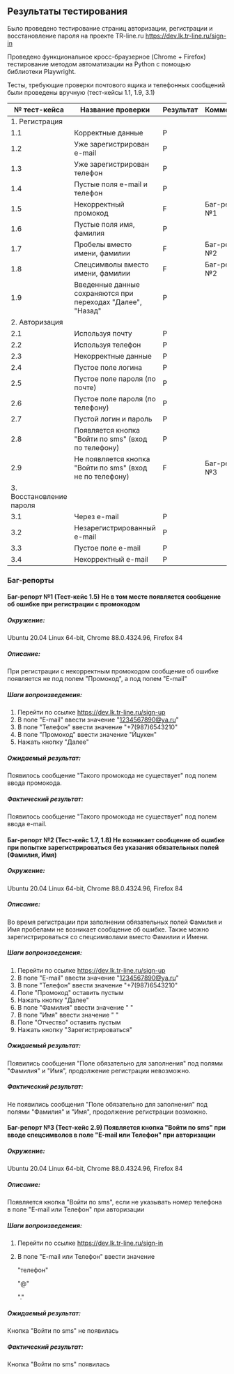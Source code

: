 ## Результаты тестирования
Было проведено тестирование страниц авторизации, регистрации и 
восстановление пароля на проекте TR-line.ru 
https://dev.lk.tr-line.ru/sign-in

Проведено функциональное кросс-браузерное (Chrome + Firefox) 
тестирование методом автоматизации на Python с помощью библиотеки 
Playwright.

Тесты, требующие проверки почтового ящика и телефонных сообщений были 
проведены вручную (тест-кейсы 1.1, 1.9, 3.1)

№ тест-кейса | Название проверки | Результат | Комментарии
--- | --- | --- | ---
1.  Регистрация | | |
1.1 |Корректные данные | P |
1.2 |Уже зарегистрирован e-mail| P |
1.3 |Уже зарегистрирован телефон | P |
1.4 |Пустые поля e-mail и телефон | P |
1.5 |Некорректный промокод | F | Баг-репорт №1
1.6 |Пустые поля имя, фамилия | P |
1.7 |Пробелы вместо имени, фамилии | F | Баг-репорт №2
1.8 |Спецсимволы вместо имени, фамилии | F | Баг-репорт №2
1.9 |Введенные данные сохраняются при переходах "Далее", "Назад" | P |
2. Авторизация | | |
2.1 |Используя почту| P |
2.2 |Используя телефон | P |
2.3 |Некорректные данные | P |
2.4 |Пустое поле логина | P |
2.5 |Пустое поле пароля (по почте) | P |
2.6 |Пустое поле пароля (по телефону) | P |
2.7 |Пустой логин и пароль | P |
2.8 |Появляется кнопка "Войти по sms" (вход по телефону)| P |
2.9 |Не появляется кнопка "Войти по sms" (вход не по телефону)| F | Баг-репорт №3
3. Восстановление пароля | | |
3.1 |Через e-mail | P |
3.2 |Незарегистрированный e-mail | P |
3.3 |Пустое поле e-mail | P |
3.4 |Некорректный e-mail | P |

### Баг-репорты

#### Баг-репорт №1 (Тест-кейс 1.5) Не в том месте появляется сообщение об ошибке при регистрации с промокодом
##### Окружение: 
Ubuntu 20.04 Linux 64-bit, Chrome 88.0.4324.96, Firefox 84

##### Описание:
При регистрации с некорректным промокодом сообщение об ошибке 
появляется не под полем "Промокод", а под полем "E-mail"

##### Шаги вопроизведенеия:
1. Перейти по ссылке https://dev.lk.tr-line.ru/sign-up
1. В поле "E-mail" ввести значение "1234567890@ya.ru"
1. В поле "Телефон" ввести значение "+7(987)6543210"
1. В поле "Промокод" ввести значение "Йцукен"
1. Нажать кнопку "Далее"

##### Ожидаемый результат:
Появилось сообщение "Такого промокода не существует" под полем ввода
промокода.

##### Фактический результат:
Появилось сообщение "Такого промокода не существует" под полем ввода
e-mail.

#### Баг-репорт №2 (Тест-кейс 1.7, 1.8) Не возникает сообщение об ошибке при попытке зарегистрироваться без указания обязательных полей (Фамилия, Имя)
##### Окружение: 
Ubuntu 20.04 Linux 64-bit, Chrome 88.0.4324.96, Firefox 84

##### Описание:
Во время регистрации при заполнении обязательных полей Фамилия и Имя
пробелами не возникает сообщение об ошибке. Также можно зарегистрироваться
со спецсимволами вместо Фамилии и Имени.

##### Шаги вопроизведенеия:
1. Перейти по ссылке https://dev.lk.tr-line.ru/sign-up
1. В поле "E-mail" ввести значение "1234567890@ya.ru"
1. В поле "Телефон" ввести значение "+7(987)6543210"
1. Поле "Промокод" оставить пустым
1. Нажать кнопку "Далее"
1. В поле "Фамилия" ввести значение " "
1. В поле "Имя" ввести значение " "
1. Поле "Отчество" оставить пустым
1. Нажать кнопку "Зарегистрироваться"

##### Ожидаемый результат:
Появились сообщения "Поле обязательно для заполнения" под полями 
"Фамилия" и "Имя", продолжение регистрации невозможно.

##### Фактический результат:
Не появились сообщения "Поле обязательно для заполнения" под полями 
"Фамилия" и "Имя", продолжение регистрации возможно.


#### Баг-репорт №3 (Тест-кейс 2.9) Появляется кнопка "Войти по sms" при вводе спецсимволов в поле "E-mail или Телефон" при авторизации
##### Окружение: 
Ubuntu 20.04 Linux 64-bit, Chrome 88.0.4324.96, Firefox 84

##### Описание:
Появляется кнопка "Войти по sms", если не указывать номер телефона 
в поле "E-mail или Телефон" при авторизации

##### Шаги вопроизведенеия:
1. Перейти по ссылке https://dev.lk.tr-line.ru/sign-in
1. В поле "E-mail или Телефон" ввести значение 
   
   "телефон"
   
   "@"
   
   "."

##### Ожидаемый результат:
Кнопка "Войти по sms" не появилась

##### Фактический результат:
Кнопка "Войти по sms" появилась





